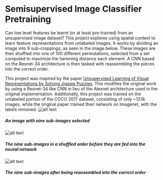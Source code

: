 # Semisupervised Image Classifier Pretraining
Can low level features be learnt (or at least pre-trained) from an unsupervised image dataset?
This project explores using spatial context to learn feature representations from unlabeled images.
It works by dividing an image into 9 sub-croppings, as seen in the image below.
These images are then shuffled into one of 100 different permutations, selected from a set computed to maximize the hamming distance each element.
A CNN based on the Resnet-34 architecture is then tasked with reassembling the pieces into the correct order.

This project was inspired by the paper [Unsupervised Learning of Visual Representations by Solving Jigsaw Puzzles](https://arxiv.org/abs/1603.09246).
This modifies the original work by using a Resnet-34 like CNN in lieu of the Alexnet architecture used in the original implementation.
Additionally, this project was trained on the unlabeled portion of the COCO 2017 dataset, consisting of only ~123k images, while the original paper trained their network on Imagenet, with the labels removed.
![alt text](https://github.com/Jeremalloch/Semisupervised_Image_Classifier/blob/master/writeup_images/tiger_patches.png "Large image")
##### An image with nine sub-images selected
![alt text](https://github.com/Jeremalloch/Semisupervised_Image_Classifier/blob/master/writeup_images/tiger_puzzle.png "Large image")
##### The nine sub-images in a shuffled order before they are fed into the neural network
![alt text](https://github.com/Jeremalloch/Semisupervised_Image_Classifier/blob/master/writeup_images/tiger_solved.png "Large image")
##### The nine sub-images after being reassembled into the correct order
